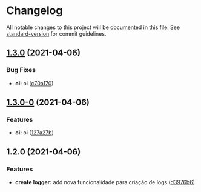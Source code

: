 # Changelog

All notable changes to this project will be documented in this file. See [standard-version](https://github.com/conventional-changelog/standard-version) for commit guidelines.

## [1.3.0](https://github.com/RafaelPRufino/Extended_System_Library/compare/v1.3.0-0...v1.3.0) (2021-04-06)


### Bug Fixes

* **oi:** oi ([c70a170](https://github.com/RafaelPRufino/Extended_System_Library/commit/c70a1704f1f22574786de082014b11c20afea48a))

## [1.3.0-0](https://github.com/RafaelPRufino/Extended_System_Library/compare/v1.2.0...v1.3.0-0) (2021-04-06)


### Features

* **oi:** oi ([127a27b](https://github.com/RafaelPRufino/Extended_System_Library/commit/127a27b216343bbca27034cbb7d5c954750a9a15))

## 1.2.0 (2021-04-06)


### Features

* **create logger:** add nova funcionalidade para criação de logs ([d3976b6](https://github.com/RafaelPRufino/Extended_System_Library/commit/d3976b60df4cff86a2c78ae523cfd55d9e46b287))
